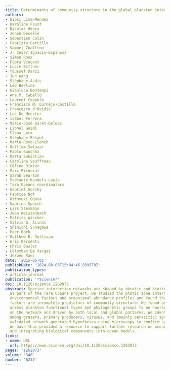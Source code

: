 ```yaml
---
title: Determinants of community structure in the global plankton interactome
authors:
- Gipsi Lima-Mendez
- Karoline Faust
- Nicolas Henry
- Johan Decelle
- Sébastien Colin
- Fabrizio Carcillo
- Samuel Chaffron
- J. Cesar Ignacio-Espinosa
- Simon Roux
- Flora Vincent
- Lucie Bittner
- Youssef Darzi
- Jun Wang
- Stéphane Audic
- Léo Berline
- Gianluca Bontempi
- Ana M. Cabello
- Laurent Coppola
- Francisco M. Cornejo-Castillo
- Francesco d'Ovidio
- Luc De Meester
- Isabel Ferrera
- Marie-José Garet-Delmas
- Lionel Guidi
- Elena Lara
- Stéphane Pesant
- Marta Royo-Llonch
- Guillem Salazar
- Pablo Sánchez
- Marta Sebastian
- Caroline Souffreau
- Céline Dimier
- Marc Picheral
- Sarah Searson
- Stefanie Kandels-Lewis
- Tara Oceans coordinators
- Gabriel Gorsky
- Fabrice Not
- Hiroyuki Ogata
- Sabrina Speich
- Lars Stemmann
- Jean Weissenbach
- Patrick Wincker
- Silvia G. Acinas
- Shinichi Sunagawa
- Peer Bork
- Matthew B. Sullivan
- Eric Karsenti
- Chris Bowler
- Colomban De Vargas
- Jeroen Raes
date: '2015-05-01'
publishDate: '2024-08-05T15:04:46.839570Z'
publication_types:
- article-journal
publication: '*Science*'
doi: 10.1126/science.1262073
abstract: Species interaction networks are shaped by abiotic and biotic factors. Here,
  as part of the Tara Oceans project, we studied the photic zone interactome using
  environmental factors and organismal abundance profiles and found that environmental
  factors are incomplete predictors of community structure. We found associations
  across plankton functional types and phylogenetic groups to be nonrandomly distributed
  on the network and driven by both local and global patterns. We identified interactions
  among grazers, primary producers, viruses, and (mainly parasitic) symbionts and
  validated network-generated hypotheses using microscopy to confirm symbiotic relationships.
  We have thus provided a resource to support further research on ocean food webs
  and integrating biological components into ocean models.
links:
- name: URL
  url: https://www.science.org/doi/10.1126/science.1262073
pages: '1262073'
volume: '348'
number: '6237'
---
```

